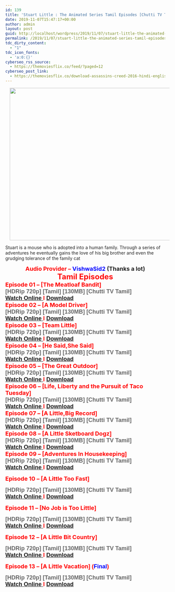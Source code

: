 ```yaml
---
id: 139
title: 'Stuart Little : The Animated Series Tamil Episodes [Chutti TV Tamil]'
date: 2019-11-07T15:47:17+00:00
author: admin
layout: post
guid: http://localhost/wordpress/2019/11/07/stuart-little-the-animated-series-tamil-episodes-chutti-tv-tamil/
permalink: /2019/11/07/stuart-little-the-animated-series-tamil-episodes-chutti-tv-tamil/
tdc_dirty_content:
  - "1"
tdc_icon_fonts:
  - 'a:0:{}'
cyberseo_rss_source:
  - https://themoviesflix.co/feed/?paged=12
cyberseo_post_link:
  - https://themoviesflix.co/download-assassins-creed-2016-hindi-english-480p-720p-1080p/
---
```

<div dir="ltr" style="text-align: left;" trbidi="on">
  <div class="separator" style="clear: both; text-align: center;">
    <a href="https://2.bp.blogspot.com/-Mo5hxX_vYD4/XKsDZrK_LJI/AAAAAAAAAcs/ON1ogDCLJw8-JkZDXd_bpyysdSG73GGhgCLcBGAs/s1600/MV5BMjE3MjE5NjkzNF5BMl5BanBnXkFtZTgwNTY4NzgwMzE{5e176f9fcfde9aba7eb9c28cb91a5314fc67fc5fae859004e1132ccc1df19f4f}2540._V1_.jpg" imageanchor="1" style="margin-left: 1em; margin-right: 1em;"><img loading="lazy" border="0" data-original-height="375" data-original-width="500" height="480" src="https://2.bp.blogspot.com/-Mo5hxX_vYD4/XKsDZrK_LJI/AAAAAAAAAcs/ON1ogDCLJw8-JkZDXd_bpyysdSG73GGhgCLcBGAs/s640/MV5BMjE3MjE5NjkzNF5BMl5BanBnXkFtZTgwNTY4NzgwMzE{5e176f9fcfde9aba7eb9c28cb91a5314fc67fc5fae859004e1132ccc1df19f4f}2540._V1_.jpg" width="640" /></a>
  </div>
  
  <h3 class="bNg8Rb" style="background-color: white; clip: rect(1px, 1px, 1px, 1px); color: #222222; font-family: arial, sans-serif; font-size: medium; font-weight: normal; height: 1px; margin: 0px; overflow: hidden; padding: 0px; position: absolute; white-space: nowrap; width: 1px; z-index: -1000;">
    Description
  </h3>
  
  <p>
    <span style="background-color: white; color: #222222; font-family: "arial" , sans-serif; font-size: x-small;">Stuart is a mouse who is adopted into a human family. Through a series of adventures he eventually gains the love of his big brother and even the grudging tolerance of the family cat</span>
  </p>
  
  <div style="text-align: center;">
    <span style="background-color: white; font-family: "arial" , sans-serif;"><b><span style="font-size: large;"><span style="color: red;">Audio Provider &#8211;</span><span style="color: #222222;"> </span><span style="color: blue;">VishwaSid2</span><span style="color: #222222;">&nbsp;(Thanks a lot)</span></span></b></span>
  </div>
  
  <div style="text-align: center;">
    <span style="background-color: white; font-family: "arial" , sans-serif;"><b><span style="color: red; font-size: x-large;">Tamil Episodes</span></b></span>
  </div>
  
  <div style="text-align: left;">
    <span style="background-color: white; font-family: "arial" , sans-serif;"><b><span style="color: red; font-size: large;">Episode 01 &#8211; [The Meatloaf Bandit</span></b></span><b style="font-family: arial, sans-serif;"><span style="color: red; font-size: large;">]</span></b>
  </div>
  
  <div style="text-align: left;">
    <b style="font-family: arial, sans-serif;"><span style="color: #666666; font-size: large;">[HDRip 720p] [Tamil] [130MB] [Chutti TV Tamil]</span></b>
  </div>
  
  <div style="text-align: left;">
    <b style="font-family: arial, sans-serif;"><span style="color: red; font-size: large;"><a href="https://toonnetworktamilvideos.blogspot.com/p/stuart-little-animated-series-tamil.html">Watch Online </a>I <a href="https://drive.google.com/file/d/1E3gZLZ5G-00qnRDBZ91xYqm89YT2Jwmj/view">Download</a></span></b>
  </div>
  
  <div style="text-align: left;">
    <span style="background-color: white; font-family: "arial" , sans-serif;"><b><span style="color: red; font-size: large;">Episode 02 &#8211; [A Model Driver</span></b></span><b style="font-family: arial, sans-serif;"><span style="color: red; font-size: large;">]</span></b>
  </div>
  
  <div style="text-align: left;">
    <b style="font-family: arial, sans-serif;"><span style="color: #666666; font-size: large;">[HDRip 720p] [Tamil] [130MB] [Chutti TV Tamil]</span></b>
  </div>
  
  <div style="text-align: left;">
    <b style="font-family: arial, sans-serif;"><span style="color: red; font-size: large;"><a href="https://toonnetworktamilvideos.blogspot.com/p/stuart-little-animated-series-tamil_15.html">Watch Online </a>I <a href="https://drive.google.com/file/d/1fOVlBM1_ImaWe2rVeWkmZGHu9wWQyQbY/view">Download</a></span></b>
  </div>
  
  <div style="text-align: left;">
    <span style="background-color: white; font-family: "arial" , sans-serif;"><b><span style="color: red; font-size: large;">Episode 03 &#8211; [Team Little</span></b></span><b style="font-family: arial, sans-serif;"><span style="color: red; font-size: large;">]</span></b>
  </div>
  
  <div style="text-align: left;">
    <b style="font-family: arial, sans-serif;"><span style="color: #666666; font-size: large;">[HDRip 720p] [Tamil] [130MB] [Chutti TV Tamil]</span></b>
  </div>
  
  <div style="text-align: left;">
    <b style="font-family: arial, sans-serif;"><span style="color: red; font-size: large;"><a href="https://toonnetworktamilvideos.blogspot.com/p/stuart-little-animated-series-tamil_21.html">Watch Online </a>I <a href="https://drive.google.com/file/d/1BqAElqhYoTfLsfrHz4pFDUZS46EMdHkk/view">Download</a></span></b>
  </div>
  
  <div style="text-align: left;">
    <span style="background-color: white; font-family: "arial" , sans-serif;"><b><span style="color: red; font-size: large;">Episode 04 &#8211; [He Said,She Said</span></b></span><b style="font-family: arial, sans-serif;"><span style="color: red; font-size: large;">]</span></b>
  </div>
  
  <div style="text-align: left;">
    <b style="font-family: arial, sans-serif;"><span style="color: #666666; font-size: large;">[HDRip 720p] [Tamil] [130MB] [Chutti TV Tamil]</span></b>
  </div>
  
  <div style="text-align: left;">
    <b style="font-family: arial, sans-serif;"><span style="color: red; font-size: large;"><a href="https://toonnetworktamilvideos.blogspot.com/p/stuart-little-animated-series-tamil_12.html">Watch Online </a>I <a href="https://drive.google.com/file/d/1fzavdlxQJGnQPX8tAXOKpH-cCzCaIkuL/view">Download</a></span></b>
  </div>
  
  <div style="text-align: left;">
    <span style="background-color: white; font-family: "arial" , sans-serif;"><b><span style="color: red; font-size: large;">Episode 05 &#8211; [The Great Outdoor</span></b></span><b style="font-family: arial, sans-serif;"><span style="color: red; font-size: large;">]</span></b>
  </div>
  
  <div style="text-align: left;">
    <b style="font-family: arial, sans-serif;"><span style="color: #666666; font-size: large;">[HDRip 720p] [Tamil] [130MB] [Chutti TV Tamil]</span></b>
  </div>
  
  <div style="text-align: left;">
    <b style="font-family: arial, sans-serif;"><span style="color: red; font-size: large;"><a href="https://toonnetworktamilvideos.blogspot.com/p/stuart-little-animated-series-tamil_19.html">Watch Online </a>I <a href="https://drive.google.com/file/d/1xSQY612fYYofTj9sKs1n6FoU9LyaVyvD/view">Download</a></span></b>
  </div>
  
  <div style="text-align: left;">
    <span style="background-color: white; font-family: "arial" , sans-serif;"><b><span style="color: red; font-size: large;">Episode 06 &#8211; [Life, Liberty and the Pursuit of Taco Tuesday</span></b></span><b style="font-family: arial, sans-serif;"><span style="color: red; font-size: large;">]</span></b>
  </div>
  
  <div style="text-align: left;">
    <b style="font-family: arial, sans-serif;"><span style="color: #666666; font-size: large;">[HDRip 720p] [Tamil] [130MB] [Chutti TV Tamil]</span></b>
  </div>
  
  <div style="text-align: left;">
    <b style="font-family: arial, sans-serif;"><span style="color: red; font-size: large;"><a href="https://toonnetworktamilvideos.blogspot.com/p/stuart-little-animated-series-tamil_26.html">Watch Online </a>I <a href="https://drive.google.com/file/d/1fm85gacEt5wiyW11Zg-fttaDpfS22Das/view">Download</a></span></b>
  </div>
  
  <div style="text-align: left;">
    <span style="background-color: white; font-family: "arial" , sans-serif;"><b><span style="color: red; font-size: large;">Episode 07 &#8211; [A Little,Big Record</span></b></span><b style="font-family: arial, sans-serif;"><span style="color: red; font-size: large;">]</span></b>
  </div>
  
  <div style="text-align: left;">
    <b style="font-family: arial, sans-serif;"><span style="color: #666666; font-size: large;">[HDRip 720p] [Tamil] [130MB] [Chutti TV Tamil]</span></b>
  </div>
  
  <div style="text-align: left;">
    <b style="font-family: arial, sans-serif;"><span style="color: red; font-size: large;"><a href="https://toonnetworktamilvideos.blogspot.com/p/stuart-little-animated-series-tamil_17.html">Watch Online </a>I <a href="https://drive.google.com/file/d/1_E-JMXgWlLHtNPGVtOzHWElBgTkdCctY/view">Download</a></span></b>
  </div>
  
  <div style="text-align: left;">
    <span style="background-color: white; font-family: "arial" , sans-serif;"><b><span style="color: red; font-size: large;">Episode 08 &#8211; [A Little Sketboard Dogz</span></b></span><b style="font-family: arial, sans-serif;"><span style="color: red; font-size: large;">]</span></b>
  </div>
  
  <div style="text-align: left;">
    <b style="font-family: arial, sans-serif;"><span style="color: #666666; font-size: large;">[HDRip 720p] [Tamil] [130MB] [Chutti TV Tamil]</span></b>
  </div>
  
  <div style="text-align: left;">
    <b style="font-family: arial, sans-serif;"><span style="color: red; font-size: large;"><a href="https://toonnetworktamilvideos.blogspot.com/p/stuart-little-animated-series-tamil_24.html">Watch Online </a>I <a href="https://drive.google.com/file/d/1eoIiCmY45aDafWNHPf0pHPKElZvdOfsV/view">Download</a></span></b>
  </div>
  
  <div style="text-align: left;">
    <span style="background-color: white; font-family: "arial" , sans-serif;"><b><span style="color: red; font-size: large;">Episode 09 &#8211; [Adventures In Housekeeping</span></b></span><b style="font-family: arial, sans-serif;"><span style="color: red; font-size: large;">]</span></b>
  </div>
  
  <div style="text-align: left;">
    <b style="font-family: arial, sans-serif;"><span style="color: #666666; font-size: large;">[HDRip 720p] [Tamil] [130MB] [Chutti TV Tamil]</span></b>
  </div>
  
  <div style="text-align: left;">
    <b style="font-family: arial, sans-serif;"><span style="color: red; font-size: large;"><a href="https://toonnetworktamilvideos.blogspot.com/p/stuart-little-animated-series-tamil_7.html">Watch Online </a>I <a href="https://drive.google.com/file/d/1Va3qDGZnkIaaHVYxksBbTn0P9ywjm77X/view">Download</a></span></b>
  </div>
  
  <p>
    <span style="background-color: white; font-family: "arial" , sans-serif;"><b><span style="color: red; font-size: large;">Episode 10 &#8211; [A Little Too Fast</span></b></span><b style="font-family: arial, sans-serif;"><span style="color: red; font-size: large;">]</span></b>
  </p>
  
  <div style="text-align: left;">
    <b style="font-family: arial, sans-serif;"><span style="color: #666666; font-size: large;">[HDRip 720p] [Tamil] [130MB] [Chutti TV Tamil]</span></b>
  </div>
  
  <div style="text-align: left;">
    <b style="font-family: arial, sans-serif;"><span style="color: red; font-size: large;"><a href="https://toonnetworktamilvideos.blogspot.com/p/stuart-little-animated-series-tamil_14.html">Watch Online </a>I <a href="https://drive.google.com/file/d/1v1qWJYfGN2UJnggJLdTf1WKKeB0ez1eA/view">Download</a></span></b>
  </div>
  
  <p>
    <span style="background-color: white; font-family: "arial" , sans-serif;"><b><span style="color: red; font-size: large;">Episode 11 &#8211; [No Job is Too Little</span></b></span><b style="font-family: arial, sans-serif;"><span style="color: red; font-size: large;">]</span></b>
  </p>
  
  <div style="text-align: left;">
    <b style="font-family: arial, sans-serif;"><span style="color: #666666; font-size: large;">[HDRip 720p] [Tamil] [130MB] [Chutti TV Tamil]</span></b>
  </div>
  
  <div style="text-align: left;">
    <b style="font-family: arial, sans-serif;"><span style="color: red; font-size: large;"><a href="https://toonnetworktamilvideos.blogspot.com/p/stuart-little-animated-series-tamil_72.html">Watch Online </a>I <a href="https://drive.google.com/file/d/1ZqlDsn5wqycYwmWCu8nio5rRhS9bbVhz/view">Download</a></span></b>
  </div>
  
  <p>
    <span style="background-color: white; font-family: "arial" , sans-serif;"><b><span style="color: red; font-size: large;">Episode 12 &#8211; [A Little Bit Country</span></b></span><b style="font-family: arial, sans-serif;"><span style="color: red; font-size: large;">]</span></b>
  </p>
  
  <div style="text-align: left;">
    <b style="font-family: arial, sans-serif;"><span style="color: #666666; font-size: large;">[HDRip 720p] [Tamil] [130MB] [Chutti TV Tamil]</span></b>
  </div>
  
  <div style="text-align: left;">
    <b style="font-family: arial, sans-serif;"><span style="color: red; font-size: large;"><a href="https://toonnetworktamilvideos.blogspot.com/p/stuart-little-animated-series-tamil-epi.html">Watch Online </a>I <a href="https://drive.google.com/file/d/1KNyJfaXir59SSsnz_DoQJQjgCvfqcmp8/view">Download</a></span></b>
  </div>
  
  <p>
    <span style="background-color: white; font-family: "arial" , sans-serif;"><b><span style="color: red; font-size: large;">Episode 13 &#8211; [A Little Vacation</span></b></span><b style="font-family: arial, sans-serif;"><span style="color: red; font-size: large;">] (</span><span style="color: blue; font-size: large;">Final</span><span style="color: red; font-size: large;">)</span></b>
  </p>
  
  <div style="text-align: left;">
    <b style="font-family: arial, sans-serif;"><span style="color: #666666; font-size: large;">[HDRip 720p] [Tamil] [130MB] [Chutti TV Tamil]</span></b>
  </div>
  
  <div style="text-align: left;">
    <b style="font-family: arial, sans-serif;"><span style="color: red; font-size: large;"><a href="https://toonnetworktamilvideos.blogspot.com/p/stuart-little-animated-series-tamil_4.html">Watch Online </a>I <a href="https://drive.google.com/file/d/1AV1RLOFmnprzapFNCO3It-t8s42MuJUw/view">Download</a></span></b>
  </div>
</div>